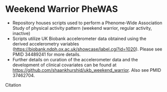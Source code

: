 # Weekend Warrior PheWAS

- Repository houses scripts used to perform a Phenome-Wide Association Study of physical activity pattern (weekend warrior, regular activity, inactive)
- Scripts utilize UK Biobank accelerometer data obtained using the derived accelerometry variables (https://biobank.ndph.ox.ac.uk/showcase/label.cgi?id=1020). Please see PMID 34489241 for more details.
- Further details on curation of the accelerometer data and the development of clinical covariates can be found at https://github.com/shaankhurshid/ukb_weekend_warrior. Also see PMID 37462704.

Citation
